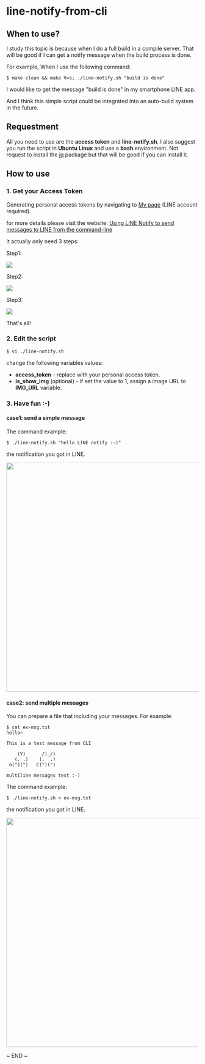 # line-notify-from-cli


## When to use?

I study this topic is because when I do a full build in a compile server. That will be good if I can get a notify message when the build process is done.

For example, When I use the following command:

	$ make clean && make V=s; ./line-notify.sh "build is done"

I would like to get the message "build is done" in my smartphone LINE app.

And I think this simple script could be integrated into an auto-build system in the future.


## Requestment

All you need to use are the **access token** and **line-notify.sh**. I also suggest you run the script in **Ubuntu Linux** and use a **bash** environment. Not request to install the [jq](https://stedolan.github.io/jq/download/) package but that will be good if you can install it.


## How to use


### 1. Get your Access Token

Generating personal access tokens by navigating to [My page](https://notify-bot.line.me/my/) (LINE account required).

for more details please visit the website: [Using LINE Notify to send messages to LINE from the command-line](https://engineering.linecorp.com/en/blog/using-line-notify-to-send-messages-to-line-from-the-command-line/)

It actually only need 3 steps:

Step1:

![](images/acc-token-01.png)

Step2:

![](images/acc-token-02.png)

Step3:

![](images/acc-token-03.png)


That's all!


### 2. Edit the script


	$ vi ./line-notify.sh


change the following variables values:

* **access_token** - replace with your personal access token.
* **is_show_img** (optional) - if set the value to 1, assign a image URL to **IMG_URL** variable.


### 3. Have fun :-)

#### case1: send a simple message

The command example:


	$ ./line-notify.sh "hello LINE notify :-)"


the notification you got in LINE.


<img height="600" src="images/line-notify-01.png">


#### case2: send multiple messages

You can prepare a file that including your messages. For example:


	$ cat ex-msg.txt 
	hello~
	
	This is a test message from CLI
	 
	    (Y)      /)_/)
	   (. .)    (.  .)
	 o(")(")   C(")(")
	
	multiline messages test :-)


The command example:


	$ ./line-notify.sh < ex-msg.txt


the notification you got in LINE.


<img height="600" src="images/line-notify-02.png">


~ END ~

